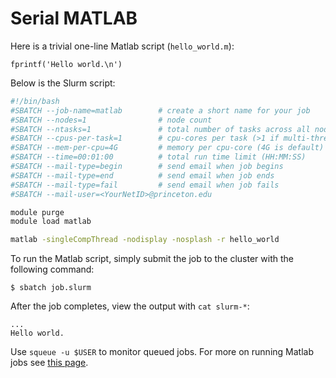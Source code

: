 # Serial MATLAB

Here is a trivial one-line Matlab script (`hello_world.m`):

```
fprintf('Hello world.\n')
```

Below is the Slurm script:

```bash
#!/bin/bash
#SBATCH --job-name=matlab        # create a short name for your job
#SBATCH --nodes=1                # node count
#SBATCH --ntasks=1               # total number of tasks across all nodes
#SBATCH --cpus-per-task=1        # cpu-cores per task (>1 if multi-threaded tasks)
#SBATCH --mem-per-cpu=4G         # memory per cpu-core (4G is default)
#SBATCH --time=00:01:00          # total run time limit (HH:MM:SS)
#SBATCH --mail-type=begin        # send email when job begins
#SBATCH --mail-type=end          # send email when job ends
#SBATCH --mail-type=fail         # send email when job fails
#SBATCH --mail-user=<YourNetID>@princeton.edu

module purge
module load matlab

matlab -singleCompThread -nodisplay -nosplash -r hello_world
```

To run the Matlab script, simply submit the job to the cluster with the following command:

```
$ sbatch job.slurm
```

After the job completes, view the output with `cat slurm-*`:

```
...
Hello world.
```

Use `squeue -u $USER` to monitor queued jobs. For more on running Matlab jobs see [this page](https://researchcomputing.princeton.edu/matlab).
